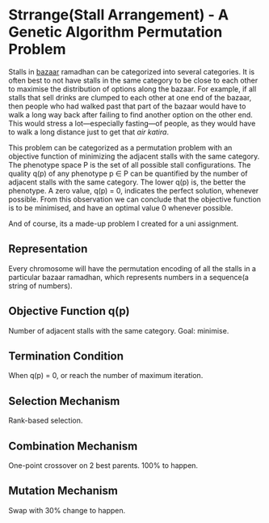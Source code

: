 # Strrange(Stall Arrangement) - A Genetic Algorithm Permutation Problem

Stalls in [bazaar][Bazaar] ramadhan can be categorized into several categories.
It is often best to not have stalls in the same category to be close to each
other to maximise the distribution of options along the bazaar. For example, if
all stalls that sell drinks are clumped to each other at one end of the bazaar,
then people who had walked past that part of the bazaar would have to walk a
long way back after failing to find another option on the other end. This would
stress a lot—especially fasting—of people, as they would have to walk a long
distance just to get that *air katira*.

This problem can be categorized as a permutation problem with an objective
function of minimizing the adjacent stalls with the same category. The phenotype
space P is the set of all possible stall configurations. The quality q(p) of any
phenotype p ∈ P can be quantified by the number of adjacent stalls with the same
category. The lower q(p) is, the better the phenotype. A zero value, q(p) = 0,
indicates the perfect solution, whenever possible. From this observation we can
conclude that the objective function is to be minimised, and have an optimal
value 0 whenever possible.

And of course, its a made-up problem I created for a uni assignment.

## Representation

Every chromosome will have the permutation encoding of all the stalls in a
particular bazaar ramadhan, which represents numbers in a sequence(a string of
numbers).

## Objective Function q(p)

Number of adjacent stalls with the same category. Goal: minimise.

## Termination Condition

When q(p) = 0, or reach the number of maximum iteration.

## Selection Mechanism

Rank-based selection.

## Combination Mechanism

One-point crossover on 2 best parents. 100% to happen.

## Mutation Mechanism

Swap with 30% change to happen.

[Bazaar]: [https://en.wikipedia.org/wiki/Bazaar]
